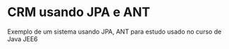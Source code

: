 # CRM usando JPA e ANT
Exemplo de um sistema usando JPA, ANT para estudo usado no curso de Java JEE6
